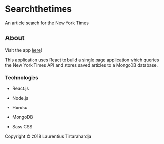 # Searchthetimes

An article search for the New York Times

## About

Visit the app [here](https://searchthenytimes.herokuapp.com/)!

This application uses React to build a single page application which queries the New York Times API and stores saved articles to a MongoDB database.

[preview1]: /previewimages/search.png
[preview2]: /previewimages/results.png
[preview3]: /previewimages/saved.png

### Technologies

* React.js

* Node.js

* Heroku

* MongoDB

* Sass CSS

Copyright &copy; 2018 Laurentius Tirtarahardja

